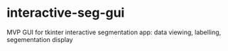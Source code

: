 # interactive-seg-gui
MVP GUI for tkinter interactive segmentation app: data viewing, labelling, segementation display 
